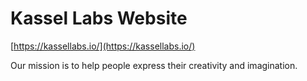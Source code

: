 # Kassel Labs Website

[https://kassellabs.io/](https://kassellabs.io/)

Our mission is to help people express their creativity and imagination.
